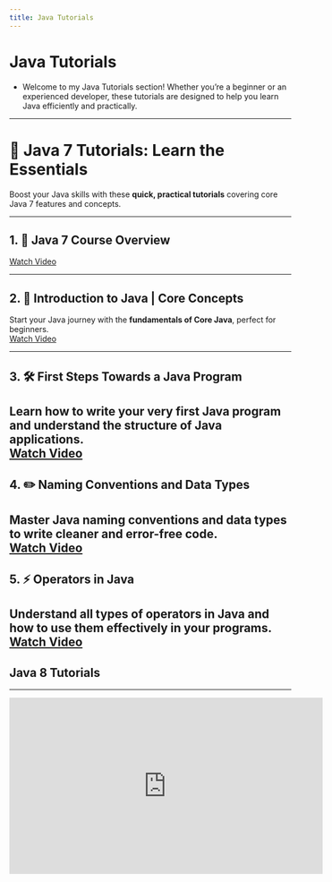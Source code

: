 ```yaml
---
title: Java Tutorials
---
```


# Java Tutorials

- Welcome to my Java Tutorials section! Whether you’re a beginner or an experienced developer, these tutorials are designed to help you learn Java efficiently and practically.
---

# 🚀 Java 7 Tutorials: Learn the Essentials

Boost your Java skills with these **quick, practical tutorials** covering core Java 7 features and concepts.

---

## 1. 🌟 Java 7 Course Overview
[Watch Video](https://youtu.be/rCfuYjpV42s?si=djtnj4lG3vuwy4eN)

---

## 2. 📘 Introduction to Java | Core Concepts
Start your Java journey with the **fundamentals of Core Java**, perfect for beginners.  
[Watch Video](https://youtu.be/fqSknFfWVJk?si=x-jUQzyrRaB0sT1p)

---
## 3. 🛠️ First Steps Towards a Java Program
Learn how to **write your very first Java program** and understand the structure of Java applications.  
[Watch Video](https://youtu.be/oAEcUft7SsM?si=ZQmOskVWv-T4nXYC)
---
## 4. ✏️ Naming Conventions and Data Types
Master **Java naming conventions** and data types to write **cleaner and error-free code**.  
[Watch Video](https://youtu.be/ZIk38jdep9U?si=pFkTmWWZeM844ycF)
---
## 5. ⚡ Operators in Java
Understand all **types of operators in Java** and how to use them effectively in your programs.  
[Watch Video](https://youtu.be/lOYvWDarIoE?si=nE8FeDS98DCLX6Vq)
---



## Java 8 Tutorials
---
<iframe width="560" height="315" src="https://www.youtube.com/embed/LH_7l0zZjZI?si=usVitowmD1bDTIIz" title="YouTube video player" frameborder="0" allow="accelerometer; autoplay; clipboard-write; encrypted-media; gyroscope; picture-in-picture; web-share" referrerpolicy="strict-origin-when-cross-origin" allowfullscreen></iframe>